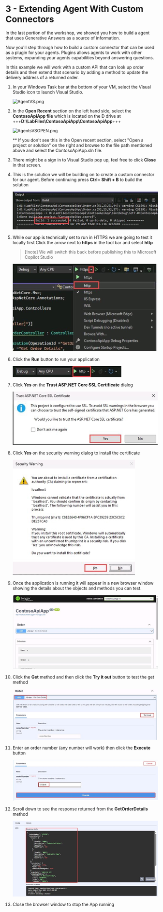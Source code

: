 # 3 - Extending Agent With Custom Connectors

In the last portion of the workshop, we showed you how to build a agent that uses Generative Answers as a source of information.

Now you'll step through how to build a custom connector that can be used as a plugin for your agents. Plugins allows agents to work with other systems, expanding your agents capabilities beyond answering questions.

In this example we will work with a custom API that can look up order details and then extend that scenario by adding a method to update the delivery address of a returned order.

1. In your Windows Task bar at the bottom of your VM, select the Visual Studio icon to launch Visual Studio.

    ![AgentVS.png](./images/instructions273634/AgentVS.png)

1. In the **Open Recent** section on the left hand side, select the **ContosoApiApp file** which is located on the D drive at +++**D:\LabFiles\ContosoApiApp\ContosoApiApp**+++ 

    ![AgentsVSOPEN.png](./images/instructions273634/AgentsVSOPEN.png)

    ** If you don't see this in the Open recent section, select "Open a project or solution" on the right and browse to the file path mentioned above and select the ContosoApiApp.sln file.

1. There might be a sign in to Visual Studio pop up, feel free to click **Close** in that screen.

1. This is the solution we will be building on to create a custom connector for our agent. Before continuing press **Ctrl+ Shift + B** to build the solution

    ![step26.jpg](./images/instructions273634/step26.jpg)

1. While our app is technically set to run in HTTPS we are going to test it locally first Click the arrow next to **https** in the tool bar and select **http**

    > [!note] We will switch this back before publishing this to Microsoft Copilot Studio

    ![step27.jpg](./images/instructions273634/step27.jpg)

1. Click the **Run** button to run your application

    ![step28.jpg](./images/instructions273634/step28.jpg)

1. Click **Yes** on the **Trust ASP.NET Core SSL Certificate** dialog

    ![step69.jpg](./images/instructions273634/step69.jpg)

1. Click **Yes** on the security warning dialog to install the certificate

    ![step70.jpg](./images/instructions273634/step70.jpg)

1. Once the application is running it will appear in a new browser window showing the details about the objects and methods you can test.

    ![step29.jpg](./images/instructions273634/step29.jpg)

1. Click the **Get** method and then click the **Try it out** button to test the get method

    ![step30.jpg](./images/instructions273634/step30.jpg)

1. Enter an order number (any number will work) then click the **Execute** button

    ![step31.jpg](./images/instructions273634/step31.jpg)

1. Scroll down to see the response returned from the **GetOrderDetails** method

    ![step32.jpg](./images/instructions273634/step32.jpg)

1. Close the browser window to stop the App running
